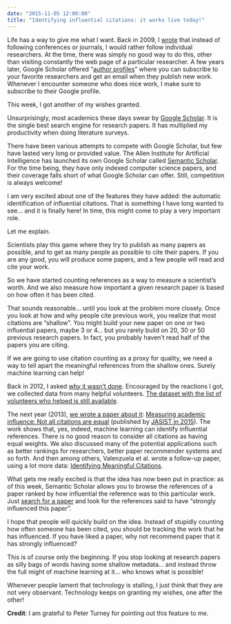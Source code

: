 ```yaml
---
date: "2015-11-05 12:00:00"
title: "Identifying influential citations: it works live today!"
---
```




Life has a way to give me what I want. Back in 2009, I [wrote](/lemire/blog/2009/09/02/author-centric/) that instead of following conferences or journals, I would rather follow individual researchers. At the time, there was simply no good way to do this, other than visiting constantly the web page of a particular researcher. A few years later, Google Scholar offered &ldquo;[author profiles](https://scholar.google.com/citations?user=q1ja-G8AAAAJ)&rdquo; where you can subscribe to your favorite researchers and get an email when they publish new work. Whenever I encounter someone who does nice work, I make sure to subscribe to their Google profile.

This week, I got another of my wishes granted.

Unsurprisingly, most academics these days swear by [Google Scholar](https://scholar.google.com/). It is the single best search engine for research papers. It has multiplied my productivity when doing literature surveys.

There have been various attempts to compete with Google Scholar, but few have lasted very long or provided value. The Allen Institute for Artificial Intelligence has launched its own Google Scholar called [Semantic Scholar](https://www.semanticscholar.org/). For the time being, they have only indexed computer science papers, and their coverage falls short of what Google Scholar can offer. Still, competition is always welcome!

I am very excited about one of the features they have added: the automatic identification of influential citations. That is something I have long wanted to see&hellip; and it is finally here! In time, this might come to play a very important role.

Let me explain.

Scientists play this game where they try to publish as many papers as possible, and to get as many people as possible to cite their papers. If you are any good, you will produce some papers, and a few people will read and cite your work.

So we have started counting references as a way to measure a scientist&rsquo;s worth. And we also measure how important a given research paper is based on how often it has been cited.

That sounds reasonable&hellip; until you look at the problem more closely. Once you look at how and why people cite previous work, you realize that most citations are &ldquo;shallow&rdquo;. You might build your new paper on one or two influential papers, maybe 3 or 4&hellip; but you rarely build on 20, 30 or 50 previous research papers. In fact, you probably haven&rsquo;t read half of the papers you are citing.

If we are going to use citation counting as a proxy for quality, we need a way to tell apart the meaningful references from the shallow ones. Surely machine learning can help!

Back in 2012, I asked [why it wasn&rsquo;t done](/lemire/blog/2012/03/20/from-counting-citations-to-measuring-usage-help-needed/). Encouraged by the reactions I got, we collected data from many helpful volunteers. [The dataset with the list of volunteers who helped is still available](https://lemire.me/citationdata/).

The next year (2013), [we wrote a paper about it](/lemire/blog/2013/11/18/not-all-citations-are-equal-identifying-key-citations-automatically/): [Measuring academic influence: Not all citations are equal](http://arxiv.org/abs/1501.06587) (published by [JASIST in 2015](http://arxiv.org/ct?url=http%3A%2F%2Fdx.doi.org%2F10%252E1002%2Fasi%252E23179&#038;v=fefd61d7)). The work shows that, yes, indeed, machine learning can identify influential references. There is no good reason to consider all citations as having equal weights. We also discussed many of the potential applications such as better rankings for researchers, better paper recommender systems and so forth. And then among others, Valenzuela et al. wrote a follow-up paper, using a lot more data: [Identifying Meaningful Citations](http://allenai.org/content/publications/ValenzuelaHaMeaningfulCitations.pdf).

What gets me really excited is that the idea has now been put in practice: as of this week, Semantic Scholar allows you to browse the references of a paper ranked by how influential the reference was to this particular work. Just [search for a paper](https://www.semanticscholar.org/paper/2749cb94f92170f79d0e8ad266605a871767f38a) and look for the references said to have &ldquo;strongly influenced this paper&rdquo;.

I hope that people will quickly build on the idea. Instead of stupidly counting how often someone has been cited, you should be tracking the work that he has influenced. If you have liked a paper, why not recommend paper that it has strongly influenced?

This is of course only the beginning. If you stop looking at research papers as silly bags of words having some shallow metadata&hellip; and instead throw the full might of machine learning at it&hellip; who knows what is possible!

Whenever people lament that technology is stalling, I just think that they are not very observant. Technology keeps on granting my wishes, one after the other!

__Credit__: I am grateful to Peter Turney for pointing out this feature to me.

